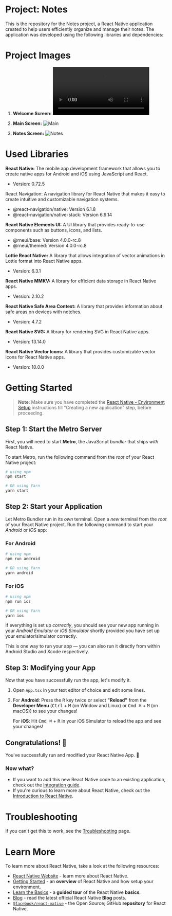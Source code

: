 # Project: **Notes**

This is the repository for the Notes project, a React Native application created to help users efficiently organize and manage their notes. The application was developed using the following libraries and dependencies:

# Project Images

1. **Welcome Screen:**
   ![Welcome](https://github.com/agpinheiro/Notes/blob/f80513f5874539793308eb3c0395d5cf14606e6f/public/03.mp4)

2. **Main Screen:**
   ![Main](https://github.com/agpinheiro/Notes/blob/f80513f5874539793308eb3c0395d5cf14606e6f/public/01.jpeg)

3. **Notes Screen:**
   ![Notes](https://github.com/agpinheiro/Notes/blob/f80513f5874539793308eb3c0395d5cf14606e6f/public/02.jpeg)

# Used Libraries

**React Native:** The mobile app development framework that allows you to create native apps for Android and iOS using JavaScript and React.
- Version: 0.72.5


React Navigation: A navigation library for React Native that makes it easy to create intuitive and customizable navigation systems.
- @react-navigation/native: Version 6.1.8
- @react-navigation/native-stack: Version 6.9.14

**React Native Elements UI:** A UI library that provides ready-to-use components such as buttons, icons, and lists.
- @rneui/base: Version 4.0.0-rc.8
- @rneui/themed: Version 4.0.0-rc.8

**Lottie React Native:** A library that allows integration of vector animations in Lottie format into React Native apps.
- Version: 6.3.1

**React Native MMKV:** A library for efficient data storage in React Native apps.
- Version: 2.10.2

**React Native Safe Area Context:** A library that provides information about safe areas on devices with notches.
- Version: 4.7.2


**React Native SVG:** A library for rendering SVG in React Native apps.
- Version: 13.14.0

**React Native Vector Icons:** A library that provides customizable vector icons for React Native apps.
- Version: 10.0.0

# Getting Started

>**Note**: Make sure you have completed the [React Native - Environment Setup](https://reactnative.dev/docs/environment-setup) instructions till "Creating a new application" step, before proceeding.

## Step 1: Start the Metro Server

First, you will need to start **Metro**, the JavaScript _bundler_ that ships _with_ React Native.

To start Metro, run the following command from the _root_ of your React Native project:

```bash
# using npm
npm start

# OR using Yarn
yarn start
```

## Step 2: Start your Application

Let Metro Bundler run in its _own_ terminal. Open a _new_ terminal from the _root_ of your React Native project. Run the following command to start your _Android_ or _iOS_ app:

### For Android

```bash
# using npm
npm run android

# OR using Yarn
yarn android
```

### For iOS

```bash
# using npm
npm run ios

# OR using Yarn
yarn ios
```

If everything is set up _correctly_, you should see your new app running in your _Android Emulator_ or _iOS Simulator_ shortly provided you have set up your emulator/simulator correctly.

This is one way to run your app — you can also run it directly from within Android Studio and Xcode respectively.

## Step 3: Modifying your App

Now that you have successfully run the app, let's modify it.

1. Open `App.tsx` in your text editor of choice and edit some lines.
2. For **Android**: Press the <kbd>R</kbd> key twice or select **"Reload"** from the **Developer Menu** (<kbd>Ctrl</kbd> + <kbd>M</kbd> (on Window and Linux) or <kbd>Cmd ⌘</kbd> + <kbd>M</kbd> (on macOS)) to see your changes!

   For **iOS**: Hit <kbd>Cmd ⌘</kbd> + <kbd>R</kbd> in your iOS Simulator to reload the app and see your changes!

## Congratulations! :tada:

You've successfully run and modified your React Native App. :partying_face:

### Now what?

- If you want to add this new React Native code to an existing application, check out the [Integration guide](https://reactnative.dev/docs/integration-with-existing-apps).
- If you're curious to learn more about React Native, check out the [Introduction to React Native](https://reactnative.dev/docs/getting-started).

# Troubleshooting

If you can't get this to work, see the [Troubleshooting](https://reactnative.dev/docs/troubleshooting) page.

# Learn More

To learn more about React Native, take a look at the following resources:

- [React Native Website](https://reactnative.dev) - learn more about React Native.
- [Getting Started](https://reactnative.dev/docs/environment-setup) - an **overview** of React Native and how setup your environment.
- [Learn the Basics](https://reactnative.dev/docs/getting-started) - a **guided tour** of the React Native **basics**.
- [Blog](https://reactnative.dev/blog) - read the latest official React Native **Blog** posts.
- [`@facebook/react-native`](https://github.com/facebook/react-native) - the Open Source; GitHub **repository** for React Native.
